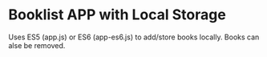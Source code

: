 # Booklist APP with Local Storage

Uses ES5 (app.js) or ES6 (app-es6.js) to add/store books locally.
Books can alse be removed.
